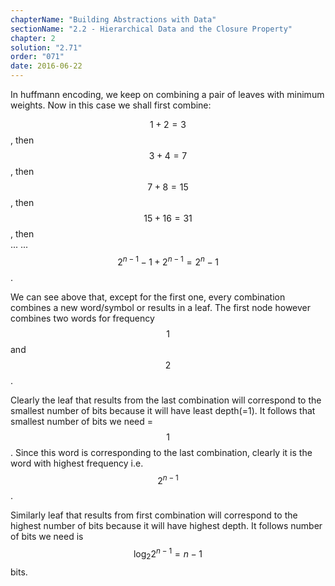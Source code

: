 ```yaml
---
chapterName: "Building Abstractions with Data"
sectionName: "2.2 - Hierarchical Data and the Closure Property"
chapter: 2
solution: "2.71"
order: "071"
date: 2016-06-22
---
```


In huffmann encoding, we keep on combining a pair of leaves with minimum weights. Now in this case we shall first combine:
 
$$ 1 + 2 = 3 $$, then           
$$ 3 + 4 = 7 $$, then           
$$ 7 + 8 = 15 $$, then           
$$ 15 + 16 = 31 $$, then           
...
...
$$ 2^{n-1} - 1 + 2^{n-1} =  2^n - 1 $$.
           
We can see above that, except for the first one, every combination combines a new word/symbol or results in a leaf. The first node however combines two words
for frequency $$ 1 $$ and $$ 2 $$.

Clearly the leaf that results from the last combination will correspond to the smallest number of bits because it will have least depth(=1). 
It follows that smallest number of bits we need = $$ 1 $$. Since this word is corresponding to the last combination, clearly it is the word with highest frequency
i.e. $$ 2^{n-1} $$.

Similarly leaf that results from first combination will correspond to the highest number of bits because it will have highest depth. It follows number of bits 
we need is $$ {\log}_2 { 2^{n-1} } = n-1 $$ bits.



         
         


